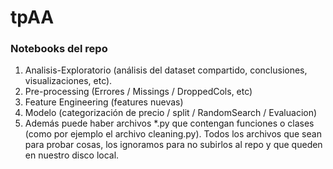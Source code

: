 # tpAA

### Notebooks del repo
1. Analisis-Exploratorio (análisis del dataset compartido, conclusiones, visualizaciones, etc). 
2. Pre-processing (Errores / Missings / DroppedCols, etc) 
3. Feature Engineering (features nuevas)
5. Modelo (categorización de precio / split / RandomSearch / Evaluacion)
6. Además puede haber archivos *.py que contengan funciones o clases (como por ejemplo el archivo cleaning.py). 
Todos los archivos que sean para probar cosas, los ignoramos para no subirlos al repo y que queden en nuestro disco local.
